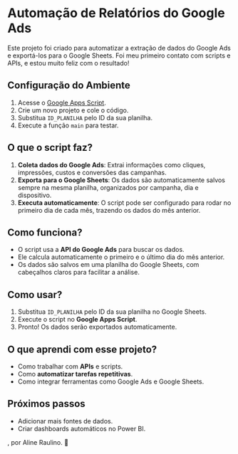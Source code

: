 # Automação de Relatórios do Google Ads

Este projeto foi criado para automatizar a extração de dados do Google Ads e exportá-los para o Google Sheets. Foi meu primeiro contato com scripts e APIs, e estou muito feliz com o resultado!

## Configuração do Ambiente
1. Acesse o [Google Apps Script](https://script.google.com/).
2. Crie um novo projeto e cole o código.
3. Substitua `ID_PLANILHA` pelo ID da sua planilha.
4. Execute a função `main` para testar.

## O que o script faz?
1. **Coleta dados do Google Ads**: Extrai informações como cliques, impressões, custos e conversões das campanhas.
2. **Exporta para o Google Sheets**: Os dados são automaticamente salvos sempre na mesma planilha, organizados por campanha, dia e dispositivo.
3. **Executa automaticamente**: O script pode ser configurado para rodar no primeiro dia de cada mês, trazendo os dados do mês anterior.

## Como funciona?
- O script usa a **API do Google Ads** para buscar os dados.
- Ele calcula automaticamente o primeiro e o último dia do mês anterior.
- Os dados são salvos em uma planilha do Google Sheets, com cabeçalhos claros para facilitar a análise.

## Como usar?
1. Substitua `ID_PLANILHA` pelo ID da sua planilha no Google Sheets.
2. Execute o script no **Google Apps Script**.
3. Pronto! Os dados serão exportados automaticamente.

## O que aprendi com esse projeto?
- Como trabalhar com **APIs** e scripts.
- Como **automatizar tarefas repetitivas**.
- Como integrar ferramentas como Google Ads e Google Sheets.

## Próximos passos
- Adicionar mais fontes de dados.
- Criar dashboards automáticos no Power BI.

, por Aline Raulino. 💜
